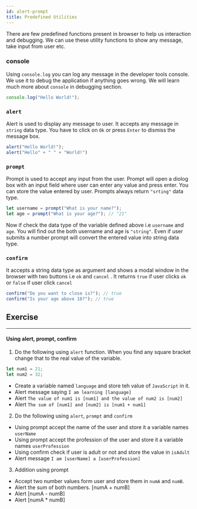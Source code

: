 ```yaml
---
id: alert-prompt
title: Predefined Utilities
---
```


There are few predefined functions present in browser to help us interaction and debugging. We can use these utility functions to show any message, take input from user etc.

### console

Using `console.log` you can log any message in the developer tools console. We use it to debug the application if anything goes wrong. We will learn much more about `console` in debugging section.

```js
console.log("Hello World!");
```

### `alert`

Alert is used to display any message to user. It accepts any message in `string` data type. You have to click on `Ok` or press `Enter` to dismiss the message box.

```js
alert("Hello World!");
alert("Hello" + " " + "World!")
```

### `prompt`

Prompt is used to accept any input from the user. Prompt will open a diolog box with an input field where user can enter any value and press enter. You can store the value entered by user. Prompts always return `"srting"` data type.

```js
let username = prompt("What is your name?");
let age = prompt("What is your age?"); // "21"
```

Now if check the data type of the variable defined above i.e `username` and `age`. You will find out the both username and age is `"string"`. Even if user submits a number prompt will convert the entered value into string data type.

### `confirm`

It accepts a string data type as argument and shows a modal window in the browser with two buttons i.e `ok` and `cancel` . It returns `true` if user clicks `ok` or `false` if user click `cancel`

```js
confirm("Do you want to close is?"); // true
confirm("Is your age above 18?"); // true
```

## Exercise

---

#### Using alert, prompt, confirm

1. Do the following using `alert` function. When you find any square bracket change that to the real value of the variable.

```js
let num1 = 21;
let num2 = 32;
```

- Create a variable named `language` and store teh value of `JavaScript` in it.
- Alert message saying `I am learning [language]`
- Alert `The value of num1 is [num1] and the value of num2 is [num2]`
- Alert `The sum of [num1] and [num2] is [num1 + num1]`

2. Do the following using `alert`, `prompt` and `confirm`

- Using prompt accept the name of the user and store it a variable names `userName`
- Using prompt accept the profession of the user and store it a variable names `userProfession`
- Using confirm check if user is adult or not and store the value in `isAdult`
- Alert message `I am [userName] a [userProfession]`

3. Addition using prompt

- Accept two number values form user and store them in `numA` and `numB`.
- Alert the sum of both numbers. [numA + numB]
- Alert [numA - numB]
- Alert [numA * numB]
